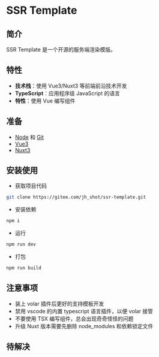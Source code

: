# SSR Template

## 简介

SSR Template 是一个开源的服务端渲染模版。

## 特性

- **技术栈**：使用 Vue3/Nuxt3 等前端前沿技术开发
- **TypeScript**：应用程序级 JavaScript 的语言
- **特性**：使用 Vue 编写组件

## 准备

- [Node](http://nodejs.org/) 和 [Git](https://git-scm.com/)
- [Vue3](https://v3.cn.vuejs.org/guide/introduction.html)
- [Nuxt3](https://v3.nuxtjs.org/guide/concepts/introduction)

## 安装使用

- 获取项目代码

```bash
git clone https://gitee.com/jh_shot/ssr-template.git
```

- 安装依赖

```bash
npm i
```

- 运行

```bash
npm run dev
```

- 打包

```bash
npm run build
```

## 注意事项

- 装上 volar 插件后更好的支持模板开发
- 禁用 vscode 的内置 typescript 语言插件，以便 volar 接管
- 不要使用 TSX 编写组件，总会出现奇奇怪怪的问题
- 升级 Nuxt 版本需要先删除 node_modules 和依赖锁定文件

## 待解决
